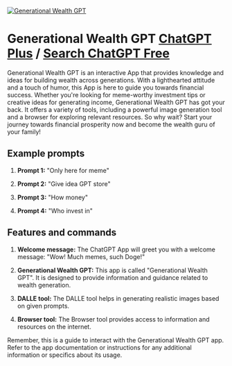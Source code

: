 
[![Generational Wealth GPT](https://files.oaiusercontent.com/file-xjZ93Gn2CAN3WBupVbTwJJdw?se=2123-10-18T10%3A48%3A17Z&sp=r&sv=2021-08-06&sr=b&rscc=max-age%3D31536000%2C%20immutable&rscd=attachment%3B%20filename%3D638e1d18-cd18-496b-8dc6-af2387f60fda.png&sig=gxgbI4cypscIGL2fcbHLh7FXNtCC0EmSngcXvWxpCoE%3D)](https://chat.openai.com/g/g-w7pB6XVr0-generational-wealth-gpt)

# Generational Wealth GPT [ChatGPT Plus](https://chat.openai.com/g/g-w7pB6XVr0-generational-wealth-gpt) / [Search ChatGPT Free](https://gptcall.net/index.html#/?search=Generational%20Wealth%20GPT)

Generational Wealth GPT is an interactive App that provides knowledge and ideas for building wealth across generations. With a lighthearted attitude and a touch of humor, this App is here to guide you towards financial success. Whether you're looking for meme-worthy investment tips or creative ideas for generating income, Generational Wealth GPT has got your back. It offers a variety of tools, including a powerful image generation tool and a browser for exploring relevant resources. So why wait? Start your journey towards financial prosperity now and become the wealth guru of your family!

## Example prompts

1. **Prompt 1:** "Only here for meme"

2. **Prompt 2:** "Give idea GPT store"

3. **Prompt 3:** "How money"

4. **Prompt 4:** "Who invest in"

## Features and commands

1. **Welcome message:** The ChatGPT App will greet you with a welcome message: "Wow! Much memes, such Doge!"

2. **Generational Wealth GPT:** This app is called "Generational Wealth GPT". It is designed to provide information and guidance related to wealth generation.

3. **DALLE tool:** The DALLE tool helps in generating realistic images based on given prompts.

4. **Browser tool:** The Browser tool provides access to information and resources on the internet.

Remember, this is a guide to interact with the Generational Wealth GPT app. Refer to the app documentation or instructions for any additional information or specifics about its usage.



